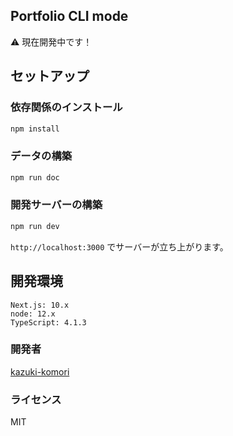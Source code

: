 ## Portfolio CLI mode

:warning: 現在開発中です！

## セットアップ

### 依存関係のインストール
```bash
npm install
```
### データの構築
```bash
npm run doc
```
### 開発サーバーの構築
```bash
npm run dev
```
`http://localhost:3000` でサーバーが立ち上がります。

## 開発環境
```
Next.js: 10.x
node: 12.x
TypeScript: 4.1.3
```
### 開発者
[kazuki-komori](https://github.com/kazuki-komori)

### ライセンス
MIT